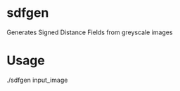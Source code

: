 sdfgen
======

Generates Signed Distance Fields from greyscale images

Usage
=====

./sdfgen input_image

